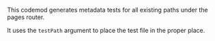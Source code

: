 This codemod generates metadata tests for all existing paths under the pages router.

It uses the `testPath` argument to place the test file in the proper place.
